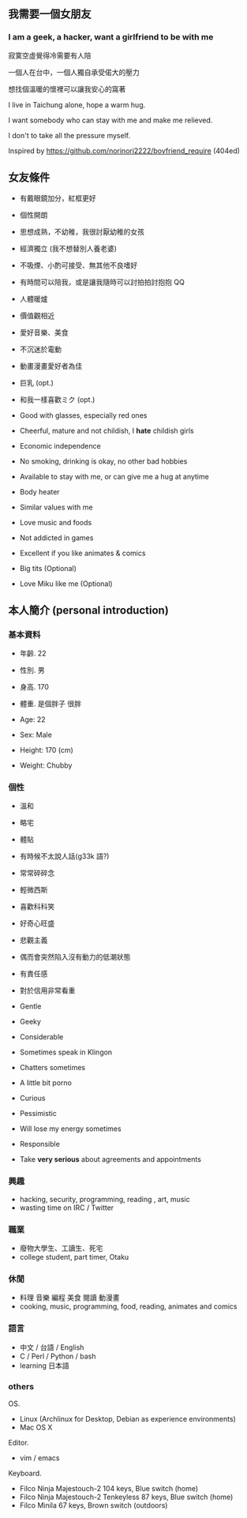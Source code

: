 我需要一個女朋友
----------------

### I am a geek, a hacker, want a girlfriend to be with me  ###

寂寞空虛覺得冷需要有人陪

一個人在台中，一個人獨自承受偌大的壓力

想找個溫暖的懷裡可以讓我安心的窩著


I live in Taichung alone, hope a warm hug.

I want somebody who can stay with me and make me relieved.

I don't to take all the pressure myself.



Inspired by <https://github.com/norinori2222/boyfriend_require> (404ed)

## 女友條件 ##

- 有戴眼鏡加分，紅框更好
- 個性開朗
- 思想成熟，不幼稚，我很討厭幼稚的女孩
- 經濟獨立 (我不想替別人養老婆)
- 不吸煙、小酌可接受、無其他不良嗜好
- 有時間可以陪我，或是讓我隨時可以討拍拍討抱抱 QQ
- 人體暖爐
- 價值觀相近
- 愛好音樂、美食
- 不沉迷於電動
- 動畫漫畫愛好者為佳
- 巨乳 (opt.)
- 和我一樣喜歡ミク (opt.)




- Good with glasses, especially red ones
- Cheerful, mature and not childish, I **hate** childish girls
- Economic independence
- No smoking, drinking is okay, no other bad hobbies
- Available to stay with me, or can give me a hug at anytime
- Body heater
- Similar values with me
- Love music and foods
- Not addicted in games
- Excellent if you like animates & comics
- Big tits (Optional)
- Love Miku like me (Optional)





## 本人簡介 (personal introduction) ##
### 基本資料 ###

- 年齡. 22
- 性別. 男
- 身高. 170
- 體重. 是個胖子 很胖


- Age: 22
- Sex: Male
- Height: 170 (cm)
- Weight: Chubby



### 個性 ###

- 溫和 
- 略宅
- 體貼
- 有時候不太說人話(g33k 語?)
- 常常碎碎念
- 輕微西斯
- 喜歡科科笑
- 好奇心旺盛
- 悲觀主義
- 偶而會突然陷入沒有動力的低潮狀態
- 有責任感
- 對於信用非常看重



- Gentle
- Geeky
- Considerable
- Sometimes speak in Klingon
- Chatters sometimes
- A little bit porno
- Curious
- Pessimistic
- Will lose my energy sometimes
- Responsible
- Take **very serious** about agreements and appointments

### 興趣 ###

- hacking, security, programming, reading , art, music
- wasting time on IRC / Twitter

### 職業 ###

- 廢物大學生、工讀生、死宅
- college student, part timer, Otaku

### 休閒 ###

- 料理 音樂 編程 美食 閱讀 動漫畫
- cooking, music, programming, food, reading, animates and comics

### 語言 ###

- 中文 / 台語 / English
- C / Perl / Python / bash
- learning 日本語

### others ###

OS.

- Linux (Archlinux for Desktop, Debian as experience environments)
- Mac OS X

Editor.

- vim / emacs

Keyboard.

- Filco Ninja Majestouch-2 104 keys, Blue switch (home)
- Filco Ninja Majestouch-2 Tenkeyless 87 keys, Blue switch (home)
- Filco Minila 67 keys, Brown switch (outdoors)
